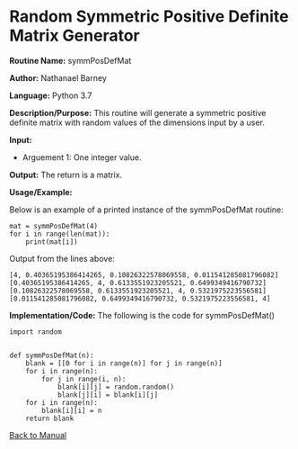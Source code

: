 # Random Symmetric Positive Definite Matrix Generator

**Routine Name:**           symmPosDefMat

**Author:** Nathanael Barney

**Language:** Python 3.7

**Description/Purpose:** This routine will generate a symmetric positive definite matrix with random values of the 
dimensions input by a user. 

**Input:** 
* Arguement 1: One integer value.

**Output:** The return is a matrix.

**Usage/Example:**

Below is an example of a printed instance of the symmPosDefMat routine:

```
mat = symmPosDefMat(4)
for i in range(len(mat)):
    print(mat[i])
```        

Output from the lines above:

```
[4, 0.40365195386414265, 0.10826322578069558, 0.011541285081796082]
[0.40365195386414265, 4, 0.6133551923205521, 0.6499349416790732]
[0.10826322578069558, 0.6133551923205521, 4, 0.5321975223556581]
[0.011541285081796082, 0.6499349416790732, 0.5321975223556581, 4]
```

**Implementation/Code:** The following is the code for symmPosDefMat()

```
import random


def symmPosDefMat(n):
    blank = [[0 for i in range(n)] for j in range(n)]
    for i in range(n):
        for j in range(i, n):
            blank[i][j] = random.random()
            blank[j][i] = blank[i][j]
    for i in range(n):
        blank[i][i] = n
    return blank
```

[Back to Manual](README.md)
